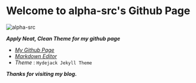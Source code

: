 # Welcome to alpha-src's Github Page

![alpha-src][logo]

***Apply Neat, Clean Theme for my github page***

* [*My Github Page*](https://alpha-src.github.io)
* [*Markdown Editor*](https://stackedit.io/app#)
* *Theme* : `Hydejack Jekyll Theme`

***Thanks for visiting my blog.***

[logo]: https://raw.githubusercontent.com/alpha-src/private-pic/master/logo-white.png?token=AM6ZANH4JXYITFL67JLJJHS74V6IQ
